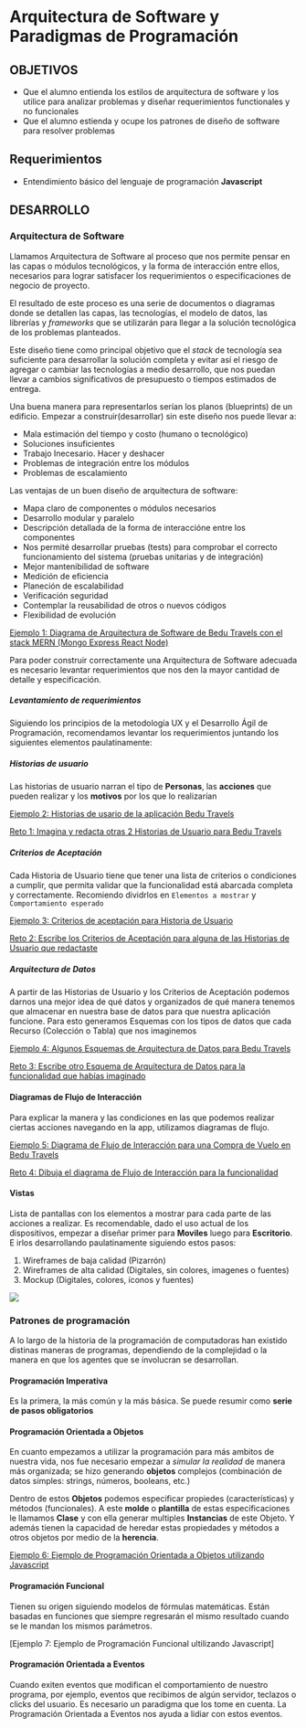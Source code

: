 # Arquitectura de Software y Paradigmas de Programación

## OBJETIVOS

- Que el alumno entienda los estilos de arquitectura de software y los utilice para analizar problemas y diseñar requerimientos functionales y no funcionales
- Que el alumno estienda y ocupe los patrones de diseño de software para resolver problemas

## Requerimientos

- Entendimiento básico del lenguaje de programación **Javascript**

## DESARROLLO

### Arquitectura de Software

Llamamos Arquitectura de Software al proceso que nos permite pensar en las capas o módulos tecnológicos, y la forma de interacción entre ellos, necesarios para lograr satisfacer los requerimientos o especificaciones de negocio de proyecto.

El resultado de este proceso es una serie de documentos o diagramas donde se detallen las capas, las tecnologías, el modelo de datos, las librerías y _frameworks_ que se utilizarán para llegar a la solución tecnológica de los problemas planteados. 

Este diseño tiene como principal objetivo que el _stack_ de tecnología sea suficiente para desarrollar la solución completa y evitar así el riesgo de agregar o cambiar las tecnologías a medio desarrollo, que nos puedan llevar a cambios significativos de presupuesto o tiempos estimados de entrega. 

Una buena manera para representarlos serían los planos (blueprints) de un edificio. Empezar a construir(desarrollar) sin este diseño nos puede llevar a:
- Mala estimación del tiempo y costo (humano o tecnológico)
- Soluciones insuficientes
- Trabajo Inecesario. Hacer y deshacer
- Problemas de integración entre los módulos
- Problemas de escalamiento

Las ventajas de un buen diseño de arquitectura de software:
- Mapa claro de componentes o módulos necesarios
- Desarrollo modular y paralelo
- Descripción detallada de la forma de interaccióne entre los componentes
- Nos permité desarrollar pruebas (tests) para comprobar el correcto funcionamiento del sistema (pruebas unitarias y de integración)
- Mejor mantenibilidad de software
- Medición de eficiencia
- Planeción de escalabilidad
- Verificación seguridad
- Contemplar la reusabilidad de otros o nuevos códigos
- Flexibilidad de evolución

[Ejemplo 1: Diagrama de Arquitectura de Software de Bedu Travels con el stack MERN (Mongo Express React Node)](./Ejemplo-01/)

Para poder construir correctamente una Arquitectura de Software adecuada es necesario levantar requerimientos que nos den la mayor cantidad de detalle y especificación. 

##### Levantamiento de requerimientos

Siguiendo los principios de la metodología UX y el Desarrollo Ágil de Programación, recomendamos levantar los requerimientos juntando los siguientes elementos paulatinamente:

##### Historias de usuario

Las historias de usuario narran el tipo de **Personas**, las **acciones** que pueden realizar y los **motivos** por los que lo realizarían

[Ejemplo 2: Historias de usario de la aplicación Bedu Travels](./Ejemplo-02/)

[Reto 1: Imagina y redacta otras 2 Historias de Usuario para Bedu Travels](./Reto-01/)

##### Criterios de Aceptación

Cada Historia de Usuario tiene que tener una lista de criterios o condiciones a cumplir, que permita validar que la funcionalidad está abarcada completa y correctamente. Recomiendo dividrlos en `Elementos a mostrar` y `Comportamiento esperado`

[Ejemplo 3: Criterios de aceptación para Historia de Usuario](./Ejemplo-03/)

[Reto 2: Escribe los Criterios de Aceptación para alguna de las Historias de Usuario que redactaste](./Ejemplo-03/)

##### Arquitectura de Datos

A partir de las Historias de Usuario y los Criterios de Aceptación podemos darnos una mejor idea de qué datos y organizados de qué manera tenemos que almacenar en nuestra base de datos para que nuestra aplicación funcione. Para esto generamos Esquemas con los tipos de datos que cada Recurso (Colección o Tabla) que nos imaginemos

[Ejemplo 4: Algunos Esquemas de Arquitectura de Datos para Bedu Travels](./Ejemplo-04/)

[Reto 3: Escribe otro Esquema de Arquitectura de Datos para la funcionalidad que habías imaginado](./Reto-03/)

#### Diagramas de Flujo de Interacción

Para explicar la manera y las condiciones en las que podemos realizar ciertas acciones navegando en la app, utilizamos diagramas de flujo.

[Ejemplo 5: Diagrama de Flujo de Interacción para una Compra de Vuelo en Bedu Travels](./Ejemplo-05/)

[Reto 4: Dibuja el diagrama de Flujo de Interacción para la funcionalidad](./Reto-04/)


#### Vistas

Lista de pantallas con los elementos a mostrar para cada parte de las acciones a realizar. Es recomendable, dado el uso actual de los dispositivos, empezar a diseñar primer para **Moviles** luego para **Escritorio**. E irlos desarrollando paulatinamente siguiendo estos pasos:

1. Wireframes de baja calidad (Pizarrón)
2. Wireframes de alta calidad (Digitales, sin colores, imagenes o fuentes) 
3. Mockup (Digitales, colores, íconos y fuentes) 

![](https://mentormate.com/wp-content/uploads/2018/05/all-wireframes-1030x585.jpg)


### Patrones de programación

A lo largo de la historia de la programación de computadoras han existido distinas maneras de programas, dependiendo de la complejidad o la manera en que los agentes que se involucran se desarrollan.

#### Programación Imperativa

Es la primera, la más común y la más básica. Se puede resumir como **serie de pasos obligatorios**

#### Programación Orientada a Objetos

En cuanto empezamos a utilizar la programación para más ambitos de nuestra vida, nos fue necesario empezar a _simular la realidad_ de manera más organizada; se hizo generando **objetos** complejos (combinación de datos simples: strings, números, booleans, etc.)

Dentro de estos **Objetos** podemos especificar propiedes (características) y métodos (funcionales). A este __molde__ o __plantilla__ de estas especificaciones le llamamos **Clase** y con ella generar multiples **Instancias** de este Objeto.  Y además tienen la capacidad de heredar estas propiedades y métodos a otros objetos por medio de la **herencia**.

[Ejemplo 6: Ejemplo de Programación Orientada a Objetos utilizando Javascript ](./Ejemplo-06/)

#### Programación Funcional

Tienen su origen siguiendo modelos de fórmulas matemáticas. Están basadas en funciones que siempre regresarán el mismo resultado cuando se le mandan los mismos parámetros.

[Ejemplo 7: Ejemplo de Programación Funcional ultilizando Javascript]

#### Programación Orientada a Eventos

Cuando exiten eventos que modifican el comportamiento de nuestro programa, por ejemplo, eventos que recibimos de algún servidor, teclazos o clicks del usuario. Es necesario un paradigma que los tome en cuenta. La Programación Orientada a Eventos nos ayuda a lidiar con estos eventos. 